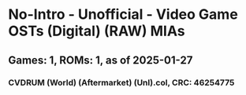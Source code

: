 # No-Intro - Unofficial - Video Game OSTs (Digital) (RAW) MIAs
## Games: 1, ROMs: 1, as of 2025-01-27
### CVDRUM (World) (Aftermarket) (Unl).col, CRC: 46254775
